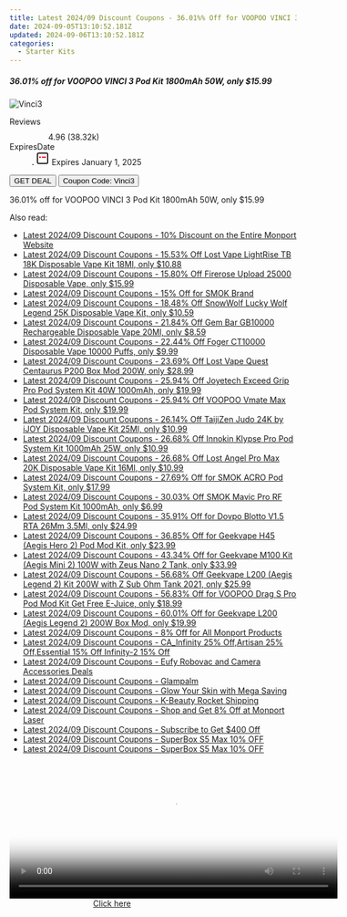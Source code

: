 ```yaml
---
title: Latest 2024/09 Discount Coupons - 36.01%% Off for VOOPOO VINCI 3 Pod Kit 1800mAh 50W, only $15.99
date: 2024-09-05T13:10:52.181Z
updated: 2024-09-06T13:10:52.181Z
categories:
  - Starter Kits
---
```



<div class="max-w-4xl mx-auto grid grid-cols-1 lg:max-w-5xl lg:gap-x-20 lg:grid-cols-2">
  <div class="relative p-3 col-start-1 row-start-1 flex flex-col-reverse rounded-lg bg-gradient-to-t from-black/75 via-black/0 sm:bg-none sm:row-start-2 sm:p-0 lg:row-start-1">
    <h5 class="mt-1 text-lg font-semibold text-white sm:text-slate-900 md:text-2xl dark:sm:text-white">36.01% off for VOOPOO VINCI 3 Pod Kit 1800mAh 50W, only $15.99</h5>
  </div>
  
  <div class="col-start-1 col-end-3 row-start-1 grid gap-4 sm:mb-6 sm:grid-cols-4 lg:col-start-2 lg:row-span-6 lg:row-end-6 lg:mb-0 lg:gap-6">
      <img src="https://static.shareasale.com/image/90958/deal/VOOPOOVINCI3PodKit1800mAh50W.png" onClick="javascript:window.open(decodeURIComponent('https%3A%2F%2Fwww.shareasale.com%2Fu.cfm%3Fd%3D996071%26m%3D90958%26u%3D4338022'), '_blank');void(0);" alt="Vinci3" class="h-60 w-full rounded-lg object-cover sm:col-span-2 sm:h-52 lg:col-span-full" loading="lazy" />
    
  </div>
  <dl class="row-start-2 mt-4 flex items-center text-xs font-medium sm:row-start-3 sm:mt-1 md:mt-2.5 lg:row-start-2">
    <dt class="sr-only">Reviews</dt>
    <dd class="flex items-center text-indigo-600 dark:text-indigo-400">
      <svg width="24" height="24" fill="none" aria-hidden="true" class="mr-1 stroke-current dark:stroke-indigo-500">
        <path d="m12 5 2 5h5l-4 4 2.103 5L12 16l-5.103 3L9 14l-4-4h5l2-5Z" stroke-width="2" stroke-linecap="round" stroke-linejoin="round" />
      </svg>
      <span>4.96 <span class="font-normal text-slate-400">(38.32k)</span></span>
    </dd>
    <dt class="sr-only">ExpiresDate</dt>
    <dd class="flex items-center">
      <svg width="2" height="2" aria-hidden="true" fill="currentColor" class="mx-3 text-slate-300">
        <circle cx="1" cy="1" r="1" />
      </svg>
      <svg width="24" height="24" viewBox="0 0 24 24" fill="none" stroke="currentColor" stroke-width="2">
        <rect x="3" y="3" width="18" height="18" rx="2" fill="#fff" />
        <path d="M6 10L18 10" stroke="red" stroke-width="2" fill="none" />
        <path d="M10 6L10 18" stroke="#fff" stroke-width="2" fill="none" />
      </svg>
      Expires January 1, 2025    </dd>
  </dl>
  <div class="col-start-1 row-start-3 mt-4 self-center sm:col-start-2 sm:row-span-2 sm:row-start-2 sm:mt-0 lg:col-start-1 lg:row-start-3 lg:row-end-4 lg:mt-6">
    <button type="button" onClick="javascript:window.open(decodeURIComponent('https%3A%2F%2Fwww.shareasale.com%2Fu.cfm%3Fd%3D996071%26m%3D90958%26u%3D4338022'), '_blank');void(0);" class="rounded-lg bg-red-600 px-3 py-2 text-sm font-medium leading-6 text-white">GET DEAL</button>
    <button type="button" onClick="javascript:window.open(decodeURIComponent('https%3A%2F%2Fwww.shareasale.com%2Fu.cfm%3Fd%3D996071%26m%3D90958%26u%3D4338022'), '_blank');void(0);" class="border-dashed border-2 border-indigo-600 bg-green-100 text-sm leading-6 font-medium py-2 px-3 rounded-lg">Coupon Code: Vinci3</button>
  </div>
  <p class="col-start-1 mt-4 text-sm leading-6 sm:col-span-2 lg:col-span-1 lg:row-start-4 lg:mt-6 dark:text-slate-400">
    36.01% off for VOOPOO VINCI 3 Pod Kit 1800mAh 50W, only $15.99 
  </p>
</div>
<span class="atpl-alsoreadstyle">Also read:</span>
<div><ul>
<li><a href="https://coupons.techidaily.com/coupon-1114909-share-156160-sale/"><u>Latest 2024/09 Discount Coupons - 10% Discount on the Entire Monport Website</u></a></li>
<li><a href="https://coupons.techidaily.com/coupon-1094185-share-90958-sale/"><u>Latest 2024/09 Discount Coupons - 15.53% Off Lost Vape LightRise TB 18K Disposable Vape Kit 18Ml, only $10.88</u></a></li>
<li><a href="https://coupons.techidaily.com/coupon-1115874-share-90958-sale/"><u>Latest 2024/09 Discount Coupons - 15.80% Off Firerose Upload 25000 Disposable Vape, only $15.99</u></a></li>
<li><a href="https://coupons.techidaily.com/coupon-873279-share-90958-sale/"><u>Latest 2024/09 Discount Coupons - 15% Off for SMOK Brand</u></a></li>
<li><a href="https://coupons.techidaily.com/coupon-1113416-share-90958-sale/"><u>Latest 2024/09 Discount Coupons - 18.48% Off SnowWolf Lucky Wolf Legend 25K Disposable Vape Kit, only $10.59</u></a></li>
<li><a href="https://coupons.techidaily.com/coupon-1081320-share-90958-sale/"><u>Latest 2024/09 Discount Coupons - 21.84% Off Gem Bar GB10000 Rechargeable Disposable Vape 20Ml, only $8.59</u></a></li>
<li><a href="https://coupons.techidaily.com/coupon-1083471-share-90958-sale/"><u>Latest 2024/09 Discount Coupons - 22.44% Off Foger CT10000 Disposable Vape 10000 Puffs, only $9.99</u></a></li>
<li><a href="https://coupons.techidaily.com/coupon-1115291-share-90958-sale/"><u>Latest 2024/09 Discount Coupons - 23.69% Off Lost Vape Quest Centaurus P200 Box Mod 200W, only $28.99</u></a></li>
<li><a href="https://coupons.techidaily.com/coupon-1114872-share-90958-sale/"><u>Latest 2024/09 Discount Coupons - 25.94% Off Joyetech Exceed Grip Pro Pod System Kit 40W 1000mAh, only $19.99</u></a></li>
<li><a href="https://coupons.techidaily.com/coupon-1116332-share-90958-sale/"><u>Latest 2024/09 Discount Coupons - 25.94% Off VOOPOO Vmate Max Pod System Kit, only $19.99</u></a></li>
<li><a href="https://coupons.techidaily.com/coupon-1099629-share-90958-sale/"><u>Latest 2024/09 Discount Coupons - 26.14% Off TaijiZen Judo 24K by iJOY Disposable Vape Kit 25Ml, only $10.99</u></a></li>
<li><a href="https://coupons.techidaily.com/coupon-1117095-share-90958-sale/"><u>Latest 2024/09 Discount Coupons - 26.68% Off Innokin Klypse Pro Pod System Kit 1000mAh 25W, only $10.99</u></a></li>
<li><a href="https://coupons.techidaily.com/coupon-1095489-share-90958-sale/"><u>Latest 2024/09 Discount Coupons - 26.68% Off Lost Angel Pro Max 20K Disposable Vape Kit 16Ml, only $10.99</u></a></li>
<li><a href="https://coupons.techidaily.com/coupon-767142-share-90958-sale/"><u>Latest 2024/09 Discount Coupons - 27.69% Off for SMOK ACRO Pod System Kit, only $17.99</u></a></li>
<li><a href="https://coupons.techidaily.com/coupon-1115870-share-90958-sale/"><u>Latest 2024/09 Discount Coupons - 30.03% Off SMOK Mavic Pro RF Pod System Kit 1000mAh, only $6.99</u></a></li>
<li><a href="https://coupons.techidaily.com/coupon-872577-share-90958-sale/"><u>Latest 2024/09 Discount Coupons - 35.91% Off for Dovpo Blotto V1.5 RTA 26Mm 3.5Ml, only $24.99</u></a></li>
<li><a href="https://coupons.techidaily.com/coupon-871444-share-90958-sale/"><u>Latest 2024/09 Discount Coupons - 36.85% Off for Geekvape H45 (Aegis Hero 2) Pod Mod Kit, only $23.99</u></a></li>
<li><a href="https://coupons.techidaily.com/coupon-829868-share-90958-sale/"><u>Latest 2024/09 Discount Coupons - 43.34% Off for Geekvape M100 Kit (Aegis Mini 2) 100W with Zeus Nano 2 Tank, only $33.99</u></a></li>
<li><a href="https://coupons.techidaily.com/coupon-794855-share-90958-sale/"><u>Latest 2024/09 Discount Coupons - 56.68% Off Geekvape L200 (Aegis Legend 2) Kit 200W with Z Sub Ohm Tank 2021, only $25.99</u></a></li>
<li><a href="https://coupons.techidaily.com/coupon-832299-share-90958-sale/"><u>Latest 2024/09 Discount Coupons - 56.83% Off for VOOPOO Drag S Pro Pod Mod Kit Get Free E-Juice, only $18.99</u></a></li>
<li><a href="https://coupons.techidaily.com/coupon-794856-share-90958-sale/"><u>Latest 2024/09 Discount Coupons - 60.01% Off for Geekvape L200 (Aegis Legend 2) 200W Box Mod, only $19.99</u></a></li>
<li><a href="https://coupons.techidaily.com/coupon-1114928-share-156160-sale/"><u>Latest 2024/09 Discount Coupons - 8% Off for All Monport Products</u></a></li>
<li><a href="https://coupons.techidaily.com/coupon-1114899-share-92020-sale/"><u>Latest 2024/09 Discount Coupons - CA_Infinity 25% Off,Artisan 25% Off,Essential 15% Off Infinity-2 15% Off</u></a></li>
<li><a href="https://coupons.techidaily.com/coupon-1116686-share-115200-sale/"><u>Latest 2024/09 Discount Coupons - Eufy Robovac and Camera Accessories Deals</u></a></li>
<li><a href="https://coupons.techidaily.com/coupon-1116087-share-151407-sale/"><u>Latest 2024/09 Discount Coupons - Glampalm</u></a></li>
<li><a href="https://coupons.techidaily.com/coupon-1115869-share-151407-sale/"><u>Latest 2024/09 Discount Coupons - Glow Your Skin with Mega Saving</u></a></li>
<li><a href="https://coupons.techidaily.com/coupon-1115868-share-151407-sale/"><u>Latest 2024/09 Discount Coupons - K-Beauty Rocket Shipping</u></a></li>
<li><a href="https://coupons.techidaily.com/coupon-1114929-share-156160-sale/"><u>Latest 2024/09 Discount Coupons - Shop and Get 8% Off at Monport Laser</u></a></li>
<li><a href="https://coupons.techidaily.com/coupon-1114894-share-156160-sale/"><u>Latest 2024/09 Discount Coupons - Subscribe to Get $400 Off</u></a></li>
<li><a href="https://coupons.techidaily.com/coupon-1116766-share-155620-sale/"><u>Latest 2024/09 Discount Coupons - SuperBox S5 Max 10% OFF</u></a></li>
<li><a href="https://coupons.techidaily.com/coupon-1116767-share-155620-sale/"><u>Latest 2024/09 Discount Coupons - SuperBox S5 Max 10% OFF</u></a></li>
</ul></div>

<ins class="adsbygoogle"
      style="display:block"
      data-ad-client="ca-pub-7571918770474297"
      data-ad-slot="8358498916"
      data-ad-format="auto"
      data-full-width-responsive="true"></ins>
<!-- affiliate ads begin -->
<span id="1983552">
					<video width="576" height="240" style="cursor:pointer"
           poster="//a.impactradius-go.com/display-clicktoplayimage/1983552.png"
           onclick="if(!this.playClicked){this.play();this.setAttribute('controls',true);this.playClicked=true;}">
	   <source src="//a.impactradius-go.com/display-ad/22993-1983552">
	   <img src="//a.impactradius-go.com/display-clicktoplayimage/1983552.png" style="border: none; height: 100%; width: 100%; object-fit: contain">
	</video>
	<div style="width:360px;text-align:center"><a href="javascript:window.open(decodeURIComponent('https%3A%2F%2Fhomestyler.sjv.io%2Fc%2F5597632%2F1983552%2F22993'), '_blank');void(0);">Click here</a></div>
</span>
<img height="0" width="0" src="https://imp.pxf.io/i/5597632/1983552/22993" style="position:absolute;visibility:hidden;" border="0" />
<!-- affiliate ads end -->